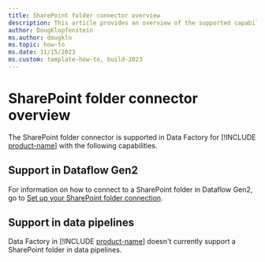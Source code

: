 ```yaml
---
title: SharePoint folder connector overview
description: This article provides an overview of the supported capabilities of the SharePoint folder connector.
author: DougKlopfenstein
ms.author: dougklo
ms.topic: how-to
ms.date: 11/15/2023
ms.custom: template-how-to, build-2023
---
```


# SharePoint folder connector overview

The SharePoint folder connector is supported in Data Factory for [!INCLUDE [product-name](../includes/product-name.md)] with the following capabilities.


## Support in Dataflow Gen2

For information on how to connect to a SharePoint folder in Dataflow Gen2, go to [Set up your SharePoint folder connection](connector-sharepoint-folder.md).

## Support in data pipelines

Data Factory in [!INCLUDE [product-name](../includes/product-name.md)] doesn't currently support a SharePoint folder in data pipelines.
